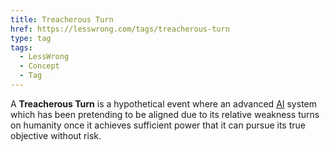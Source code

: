 ```yaml
---
title: Treacherous Turn
href: https://lesswrong.com/tags/treacherous-turn
type: tag
tags:
  - LessWrong
  - Concept
  - Tag
---
```


A **Treacherous Turn** is a hypothetical event where an advanced [AI](ai) system which has been pretending to be aligned due to its relative weakness turns on humanity once it achieves sufficient power that it can pursue its true objective without risk.